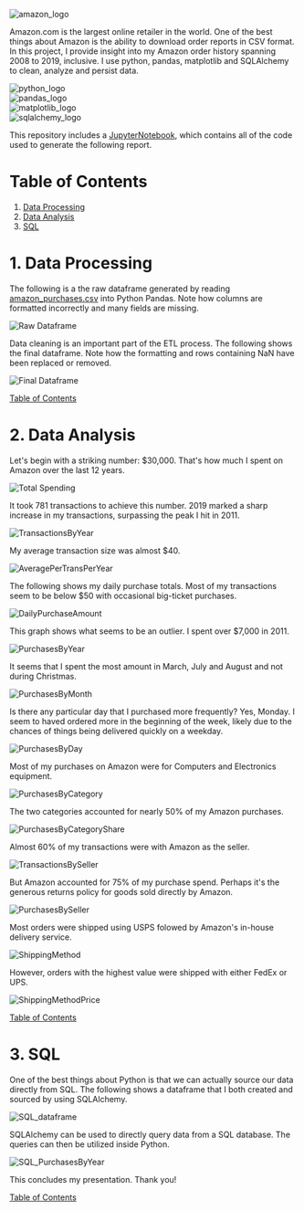 ![amazon_logo](https://github.com/AmitSamra/AmazonOrderHistory/blob/master/img/amazon_logo.png)

Amazon.com is the largest online retailer in the world. One of the best things about Amazon is the ability to download order reports in CSV format. In this project, I provide insight into my Amazon order history spanning 2008 to 2019, inclusive. I use python, pandas, matplotlib and SQLAlchemy to clean, analyze and persist data.

![python_logo](img/python_logo.png)  
![pandas_logo](img/pandas_logo.png)  
![matplotlib_logo](img/matplotlib_logo.png)  
![sqlalchemy_logo](img/sqlalchemy_logo.png)

This repository includes a [JupyterNotebook](https://github.com/AmitSamra/AmazonOrderHistory/blob/master/AmazonOrderHistory.ipynb), which contains all of the code used to generate the following report. 

# Table of Contents

1. [Data Processing](https://github.com/AmitSamra/AmazonOrderHistory#1-data-processing)
2. [Data Analysis](https://github.com/AmitSamra/AmazonOrderHistory#2-data-analysis)
3. [SQL](https://github.com/AmitSamra/AmazonOrderHistory#3-sql)

# 1. Data Processing

The following is a the raw dataframe generated by reading [amazon_purchases.csv](img/amazon_purchases.csv) into Python Pandas. Note how columns are formatted incorrectly and many fields are missing. 

![Raw Dataframe](img/raw_dataframe.png)

Data cleaning is an important part of the ETL process. The following shows the final dataframe. Note how the formatting and rows containing NaN have been replaced or removed.

![Final Dataframe](img/final_dataframe.png)

[Table of Contents](https://github.com/AmitSamra/AmazonOrderHistory#table-of-contents)

# 2. Data Analysis

Let's begin with a striking number: $30,000. That's how much I spent on Amazon over the last 12 years. 

![Total Spending](img/total_spent.png)

It took 781 transactions to achieve this number. 2019 marked a sharp increase in my transactions, surpassing the peak I hit in 2011. 

![TransactionsByYear](img/TransactionsByYear.png)

My average transaction size was almost $40.

![AveragePerTransPerYear](img/AveragePerTransPerYear.png)

The following shows my daily purchase totals. Most of my transactions seem to be below $50 with occasional big-ticket purchases. 

![DailyPurchaseAmount](img/DailyPurchaseAmount.png)

This graph shows what seems to be an outlier. I spent over $7,000 in 2011. 

![PurchasesByYear](img/PurchasesByYear.png)

It seems that I spent the most amount in March, July and August and not during Christmas. 

![PurchasesByMonth](img/PurchasesByMonth.png)

Is there any particular day that I purchased more frequently? Yes, Monday. I seem to haved ordered more in the beginning of the week, likely due to the chances of things being delivered quickly on a weekday. 

![PurchasesByDay](img/PurchasesByDay.png)

Most of my purchases on Amazon were for Computers and Electronics equipment. 

![PurchasesByCategory](img/PurchasesByCategory.png)

The two categories accounted for nearly 50% of my Amazon purchases. 

![PurchasesByCategoryShare](img/PurchasesByCategoryShare.png)

Almost 60% of my transactions were with Amazon as the seller. 

![TransactionsBySeller](img/TransactionsBySeller.png)

But Amazon accounted for 75% of my purchase spend. Perhaps it's the generous returns policy for goods sold directly by Amazon. 

![PurchasesBySeller](img/PurchasesBySeller.png)

Most orders were shipped using USPS folowed by Amazon's in-house delivery service. 

![ShippingMethod](img/ShippingMethod.png)

However, orders with the highest value were shipped with either FedEx or UPS. 

![ShippingMethodPrice](img/ShippingMethodPrice.png)

[Table of Contents](https://github.com/AmitSamra/AmazonOrderHistory#table-of-contents)

# 3. SQL

One of the best things about Python is that we can actually source our data directly from SQL. The following shows a dataframe that I both created and sourced by using SQLAlchemy. 

![SQL_dataframe](img/SQL_dataframe.png)

SQLAlchemy can be used to directly query data from a SQL database. The queries can then be utilized inside Python. 

![SQL_PurchasesByYear](img/SQL_PurchasesByYear.png)

This concludes my presentation. Thank you! 

[Table of Contents](https://github.com/AmitSamra/AmazonOrderHistory#table-of-contents)